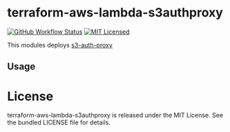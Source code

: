 terraform-aws-lambda-s3authproxy
=========

[![GitHub Workflow Status](https://img.shields.io/github/actions/workflow/status/armorfret/terraform-aws-lambda-s3authproxy/build.yml?branch=main)](https://github.com/armorfret/terraform-aws-lambda-s3authproxy/actions)
[![MIT Licensed](https://img.shields.io/badge/license-MIT-green.svg)](https://tldrlegal.com/license/mit-license)

This modules deploys [s3-auth-proxy](https://github.com/akerl/s3-auth-proxy)

## Usage

# License

terraform-aws-lambda-s3authproxy is released under the MIT License. See the bundled LICENSE file for details.
